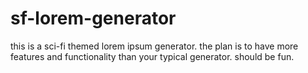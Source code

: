 # sf-lorem-generator

this is a sci-fi themed lorem ipsum generator.
the plan is to have more features and functionality than your typical generator.
should be fun.

